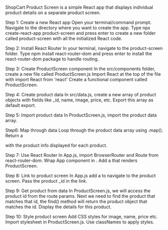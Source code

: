 ShopCart Product Screen is a simple React app that displays individual product details on a separate product screen.

Step 1: Create a new React app
Open your terminal/command prompt.
Navigate to the directory where you want to create the app.
Type npx create-react-app product-screen and press enter to create a new folder called product-screen with all the initialized React code.

Step 2: Install React Router
In your terminal, navigate to the product-screen folder.
Type npm install react-router-dom and press enter to install the react-router-dom package to handle routing.

Step 3: Create ProductScreen component
In the src/components folder, create a new file called ProductScreen.js
Import React at the top of the file with import React from 'react'
Create a functional component called ProductScreen.

Step 4: Create product data
In src/data.js, create a new array of product objects with fields like _id, name, image, price, etc.
Export this array as default export.

Step 5: Import product data
In ProductScreen.js, import the product data array.

Step6: Map through data
Loop through the product data array using .map().
Return a <div> with the product info displayed for each product.

Step 7: Use React Router
In App.js, import BrowserRouter and Route from react-router-dom.
Wrap App component in <BrowserRouter>.
Add a <Route> that renders ProductScreen.

Step 8: Link to product screen
In App.js add a <Link> to navigate to the product screen.
Pass the product _id in the link.

Step 9: Get product from data
In ProductScreen.js, we will access the product id from the route params.
Next we need to find the product that matches that id, the find() method will return the product object that matches the id.
Display the details for this product.

Step 10: Style product screen
Add CSS styles for image, name, price etc.
Import stylesheet in ProductScreen.js.
Use classNames to apply styles.

